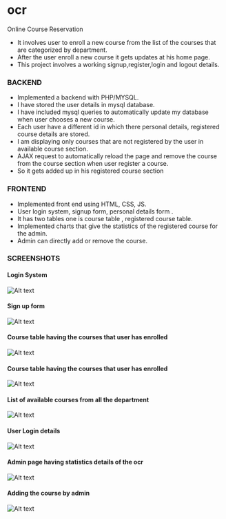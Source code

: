 # ocr
Online Course Reservation

- It involves user to enroll a new course from the list of the courses that are categorized by department.
- After the user enroll a new course it gets updates at his home page. 
- This project involves a working signup,register,login and logout details.

### BACKEND


* Implemented a backend with PHP/MYSQL.
* I have stored the user details in mysql database.
* I have included mysql queries to automatically update my database when user chooses a new course.
* Each user have a different id in which there personal details, registered course details are stored.
* I am displaying only courses that are not  registered by the user in available course section. 
* AJAX request to automatically reload the page and remove the course from the course section when user register a course. 
* So it gets added up in his registered course section


### FRONTEND

* Implemented front end using HTML, CSS, JS.
* User login system, signup form, personal details form .
* It has two tables one is course table , registered course table.
* Implemented charts that give the statistics of the registered course for the admin.
* Admin can directly add or remove the course.

### SCREENSHOTS

#### Login System

![Alt text](https://cdn.rawgit.com/dineshsonachalam/ocr/5f2ef082/screenshots/1.png "Optional Title")

#### Sign up form

![Alt text](https://cdn.rawgit.com/dineshsonachalam/ocr/5f2ef082/screenshots/2.png "Optional Title")

#### Course table having the courses that user has enrolled

![Alt text](https://cdn.rawgit.com/dineshsonachalam/ocr/5f2ef082/screenshots/3.png "Optional Title")

#### Course table having the courses that user has enrolled

![Alt text](https://cdn.rawgit.com/dineshsonachalam/ocr/5f2ef082/screenshots/3.png "Optional Title")

#### List of available courses from all the department

![Alt text](https://cdn.rawgit.com/dineshsonachalam/ocr/5f2ef082/screenshots/4.png "Optional Title")

#### User Login details

![Alt text](https://cdn.rawgit.com/dineshsonachalam/ocr/5f2ef082/screenshots/5.png "Optional Title")
#### Admin page having statistics details of the ocr

![Alt text](https://cdn.rawgit.com/dineshsonachalam/ocr/5f2ef082/screenshots/6.png "Optional Title")


#### Adding the course by admin

![Alt text](https://cdn.rawgit.com/dineshsonachalam/ocr/5f2ef082/screenshots/7.png "Optional Title")

